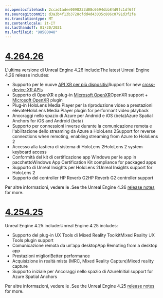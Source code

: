 ```yaml
---
ms.openlocfilehash: 2ccad1adee0098233d08c6694dbb84d9fc1df6ff
ms.sourcegitcommit: d3a3b4f13b3728cfdd4d43035c806c0791d3f2fe
ms.translationtype: MT
ms.contentlocale: it-IT
ms.lasthandoff: 01/20/2021
ms.locfileid: "98580048"
---
```

# <a name="426"></a>[<span data-ttu-id="d156e-101">4.26</span><span class="sxs-lookup"><span data-stu-id="d156e-101">4.26</span></span>](#tab/ue426)

<span data-ttu-id="d156e-102">L'ultima versione di Unreal Engine 4.26 include:</span><span class="sxs-lookup"><span data-stu-id="d156e-102">The latest Unreal Engine 4.26 release includes:</span></span>
* <span data-ttu-id="d156e-103">Supporto per le nuove [API XR per più dispositivi](../unreal-porting.md)</span><span class="sxs-lookup"><span data-stu-id="d156e-103">Support for new [cross-device XR APIs](../unreal-porting.md)</span></span>
* <span data-ttu-id="d156e-104">Supporto di OpenXR e plug-in [Microsoft OpenXR](https://github.com/microsoft/Microsoft-OpenXR-Unreal)</span><span class="sxs-lookup"><span data-stu-id="d156e-104">OpenXR support + [Microsoft OpenXR](https://github.com/microsoft/Microsoft-OpenXR-Unreal) plugin</span></span> 
* <span data-ttu-id="d156e-105">Plug-in HoloLens Media Player per la riproduzione video a prestazioni elevate</span><span class="sxs-lookup"><span data-stu-id="d156e-105">HoloLens Media Player plugin for performant video playback</span></span>
* <span data-ttu-id="d156e-106">Ancoraggi nello spazio di Azure per Android e iOS (beta)</span><span class="sxs-lookup"><span data-stu-id="d156e-106">Azure Spatial Anchors for iOS and Android (beta)</span></span>
* <span data-ttu-id="d156e-107">Supporto per connessioni inverse durante la comunicazione remota e l'abilitazione dello streaming da Azure a HoloLens 2</span><span class="sxs-lookup"><span data-stu-id="d156e-107">Support for reverse connections when remoting, enabling streaming from Azure to HoloLens 2</span></span>
* <span data-ttu-id="d156e-108">Accesso alla tastiera di sistema di HoloLens 2</span><span class="sxs-lookup"><span data-stu-id="d156e-108">HoloLens 2 system keyboard access</span></span>
* <span data-ttu-id="d156e-109">Conformità del kit di certificazione app Windows per le app in pacchetto</span><span class="sxs-lookup"><span data-stu-id="d156e-109">Windows App Certification Kit compliance for packaged apps</span></span>
* <span data-ttu-id="d156e-110">Supporto di Unreal Insights per HoloLens 2</span><span class="sxs-lookup"><span data-stu-id="d156e-110">Unreal Insights support for HoloLens 2</span></span>
* <span data-ttu-id="d156e-111">Supporto del controller HP Reverb G2</span><span class="sxs-lookup"><span data-stu-id="d156e-111">HP Reverb G2 controller support</span></span>

<span data-ttu-id="d156e-112">Per altre informazioni, vedere le <a href="https://docs.unrealengine.com/Support/Builds/ReleaseNotes/4_26/index.html" target="_blank" title="note sulla versione di Unreal Engine 4.26"></a>.</span><span class="sxs-lookup"><span data-stu-id="d156e-112">See the Unreal Engine 4.26 <a href="https://docs.unrealengine.com/Support/Builds/ReleaseNotes/4_26/index.html" target="_blank" title="Unreal Engine 4.26 release notes">release notes</a> for more.</span></span> 


# <a name="425"></a>[<span data-ttu-id="d156e-113">4.25</span><span class="sxs-lookup"><span data-stu-id="d156e-113">4.25</span></span>](#tab/ue425)

<span data-ttu-id="d156e-114">Unreal Engine 4.25 include:</span><span class="sxs-lookup"><span data-stu-id="d156e-114">Unreal Engine 4.25 includes:</span></span>
* <span data-ttu-id="d156e-115">Supporto del plug-in UX Tools di Mixed Reality Toolkit</span><span class="sxs-lookup"><span data-stu-id="d156e-115">Mixed Reality UX Tools plugin support</span></span>
* <span data-ttu-id="d156e-116">Comunicazione remota da un'app desktop</span><span class="sxs-lookup"><span data-stu-id="d156e-116">App Remoting from a desktop app</span></span>
* <span data-ttu-id="d156e-117">Prestazioni migliori</span><span class="sxs-lookup"><span data-stu-id="d156e-117">Better performance</span></span>
* <span data-ttu-id="d156e-118">Acquisizione in realtà mista (MRC, Mixed Reality Capture)</span><span class="sxs-lookup"><span data-stu-id="d156e-118">Mixed reality capture</span></span>
* <span data-ttu-id="d156e-119">Supporto iniziale per Ancoraggi nello spazio di Azure</span><span class="sxs-lookup"><span data-stu-id="d156e-119">Initial support for Azure Spatial Anchors</span></span>

<span data-ttu-id="d156e-120">Per altre informazioni, vedere le <a href="https://docs.unrealengine.com/Support/Builds/ReleaseNotes/4_25/index.html" target="_blank" title="note sulla versione di Unreal Engine 4.25"></a>.</span><span class="sxs-lookup"><span data-stu-id="d156e-120">See the Unreal Engine 4.25 <a href="https://docs.unrealengine.com/Support/Builds/ReleaseNotes/4_25/index.html" target="_blank" title="Unreal Engine 4.25 release notes">release notes</a> for more.</span></span>